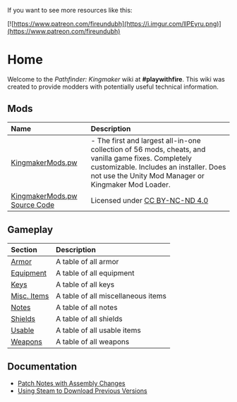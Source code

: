 <!-- TITLE: Pathfinder: Kingmaker -->
<!-- SUBTITLE: Pathfinder: Kingmaker -->

If you want to see more resources like this:

[![https://www.patreon.com/fireundubh](https://i.imgur.com/llPEyru.png)](https://www.patreon.com/fireundubh)

# Home
Welcome to the *Pathfinder: Kingmaker* wiki at **#playwithfire**. This wiki was created to provide modders with potentially useful technical information.

## Mods

Name | Description
:--- | :---
[KingmakerMods.pw](https://www.nexusmods.com/pathfinderkingmaker/mods/32) | - The first and largest all-in-one collection of 56 mods, cheats, and vanilla game fixes. Completely customizable. Includes an installer. Does not use the Unity Mod Manager or Kingmaker Mod Loader.
[KingmakerMods.pw Source Code](https://github.com/fireundubh/KingmakerMods.pw) | Licensed under [CC BY-NC-ND 4.0](https://creativecommons.org/licenses/by-nc-nd/4.0/)

## Gameplay

Section | Description
:--- | :---
[Armor](kingmaker/armor) | A table of all armor
[Equipment](kingmaker/equipment) | A table of all equipment
[Keys](kingmaker/keys) | A table of all keys
[Misc. Items](kingmaker/misc-items) | A table of all miscellaneous items
[Notes](kingmaker/notes) | A table of all notes
[Shields](kingmaker/shields) | A table of all shields
[Usable](kingmaker/usable) | A table of all usable items
[Weapons](kingmaker/weapons) | A table of all weapons

## Documentation

* [Patch Notes with Assembly Changes](kingmaker/patch-notes)
* [Using Steam to Download Previous Versions](/steam-console)